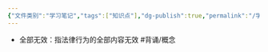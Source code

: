 ```yaml
---
{"文件类别":"学习笔记","tags":["知识点"],"dg-publish":true,"permalink":"/学习笔记studyup/知识点cheese/法律行为全部无效/","dgPassFrontmatter":true,"noteIcon":"","created":"2024-07-18T11:11:11.621+08:00","updated":"2024-09-11T12:03:02.128+08:00"}
---
```


- 全部无效：指法律行为的全部内容无效 #背诵/概念 